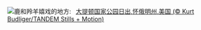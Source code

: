 ![](https://www.bing.com/th?id=OHR.TetonSunrise_ZH-CN1118823848_UHD.jpg&w=1000)鹿和羚羊嬉戏的地方:&nbsp;&ensp;[大提顿国家公园日出,怀俄明州,美国 (© Kurt Budliger/TANDEM Stills + Motion)](https://www.bing.com/th?id=OHR.TetonSunrise_ZH-CN1118823848_UHD.jpg)
<br><br/>
